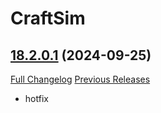 # CraftSim

## [18.2.0.1](https://github.com/derfloh205/CraftSim/tree/18.2.0.1) (2024-09-25)
[Full Changelog](https://github.com/derfloh205/CraftSim/compare/18.2.0...18.2.0.1) [Previous Releases](https://github.com/derfloh205/CraftSim/releases)

- hotfix  
